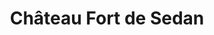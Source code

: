 ---
guid: "09f8b480dc42"
title: "Château Fort de Sedan"
latlng: "49.702191, 4.949198"
videoId: "CYdm_Awozmc" 
---